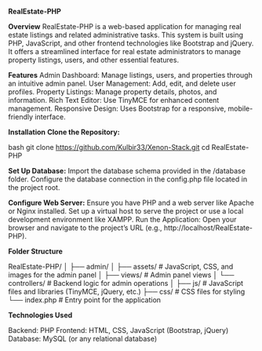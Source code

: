 **RealEstate-PHP**

**Overview**
RealEstate-PHP is a web-based application for managing real estate listings and related administrative tasks. This system is built using PHP, JavaScript, and other frontend technologies like Bootstrap and 
jQuery. It offers a streamlined interface for real estate administrators to manage property listings, users, and other essential features.

**Features**
Admin Dashboard: Manage listings, users, and properties through an intuitive admin panel.
User Management: Add, edit, and delete user profiles.
Property Listings: Manage property details, photos, and information.
Rich Text Editor: Use TinyMCE for enhanced content management.
Responsive Design: Uses Bootstrap for a responsive, mobile-friendly interface.

**Installation**
**Clone the Repository:**

bash
git clone https://github.com/Kulbir33/Xenon-Stack.git
cd RealEstate-PHP

**Set Up Database:**
Import the database schema provided in the /database folder.
Configure the database connection in the config.php file located in the project root.

**Configure Web Server:**
Ensure you have PHP and a web server like Apache or Nginx installed.
Set up a virtual host to serve the project or use a local development environment like XAMPP.
Run the Application: Open your browser and navigate to the project’s URL (e.g., http://localhost/RealEstate-PHP).

**Folder Structure**

RealEstate-PHP/
│
├── admin/
│   ├── assets/           # JavaScript, CSS, and images for the admin panel
│   ├── views/            # Admin panel views
│   └── controllers/      # Backend logic for admin operations
│
├── js/                   # JavaScript files and libraries (TinyMCE, jQuery, etc.)
├── css/                  # CSS files for styling
└── index.php             # Entry point for the application

**Technologies Used**

Backend: PHP
Frontend: HTML, CSS, JavaScript (Bootstrap, jQuery)
Database: MySQL (or any relational database)
